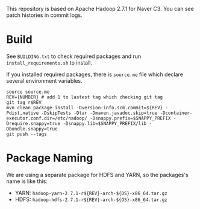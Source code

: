 This repository is based on Apache Hadoop 2.7.1 for Naver C3.
You can see patch histories in commit logs.

# Build
See ``BUILDING.txt`` to check required packages and run ``install_requirements.sh`` to install.

If you installed required packages, there is ``source.me`` file which declare several environment variables.


```
source source.me
REV={NUMBER} # add 1 to lastest tag which checking git tag
git tag r$REV
mvn clean package install -Dversion-info.scm.commit=${REV} -Pdist,native -DskipTests -Dtar -Dmaven.javadoc.skip=true -Dcontainer-executor.conf.dir=/etc/hadoop/ -Dsnappy.prefix=$SNAPPY_PREFIX -Drequire.snappy=true -Dsnappy.lib=$SNAPPY_PREFIX/lib -Dbundle.snappy=true
git push --tags
```

# Package Naming
We are using a separate package for HDFS and YARN, so the packages's name is like this:

* YARN: ``hadoop-yarn-2.7.1-r${REV}-arch-${OS}-x86_64.tar.gz``
* HDFS: ``hadoop-hdfs-2.7.1-r${REV}-arch-${OS}-x86_64.tar.gz``

